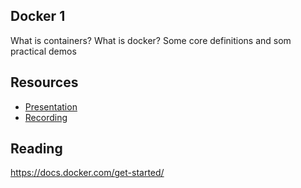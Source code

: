 ## Docker 1
What is containers? What is docker? Some core definitions and som practical demos

## Resources
* [Presentation](https://gitcdn.link/repo/1dv032/syllabus/master/lectures/04_docker_I/index.html)
* [Recording](https://youtu.be/-k8mDjg7C98?t=876) 

## Reading
https://docs.docker.com/get-started/